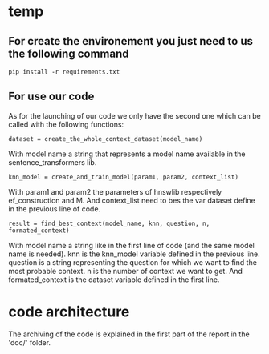 # temp

## For create the environement you just need to us the following command

```
pip install -r requirements.txt
```

## For use our code

As for the launching of our code we only have the second one which can be called with the following functions: 

```
dataset = create_the_whole_context_dataset(model_name)
```

With model name a string that represents a model name available in the sentence_transformers lib.

```
knn_model = create_and_train_model(param1, param2, context_list)
```

With param1 and param2 the parameters of hnswlib respectively ef_construction and M.
And context_list need to bes the var dataset define in the previous line of code.

```
result = find_best_context(model_name, knn, question, n, formated_context)
```

With model name a string like in the first line of code (and the same model name is needed).
knn is the knn_model variable defined in the previous line.
question is a string representing the question for which we want to find the most probable context.
n is the number of context we want to get.
And formated_context is the dataset variable defined in the first line.

# code architecture

The archiving of the code is explained in the first part of the report in the 'doc/' folder.
